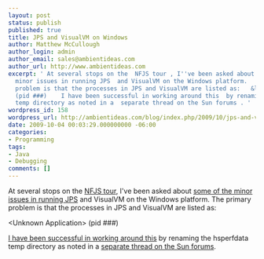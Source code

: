 ```yaml
---
layout: post
status: publish
published: true
title: JPS and VisualVM on Windows
author: Matthew McCullough
author_login: admin
author_email: sales@ambientideas.com
author_url: http://www.ambientideas.com
excerpt: ' At several stops on the  NFJS tour , I''ve been asked about  some of the
  minor issues in running JPS  and VisualVM on the Windows platform.   The primary
  problem is that the processes in JPS and VisualVM are listed as:   &lt;Unknown Application&gt;
  (pid ###)    I have been successful in working around this  by renaming the hsperfdata
  temp directory as noted in a  separate thread on the Sun forums . '
wordpress_id: 158
wordpress_url: http://ambientideas.com/blog/index.php/2009/10/jps-and-visualvm-on-windows/
date: 2009-10-04 00:03:29.000000000 -06:00
categories:
- Programming
tags:
- Java
- Debugging
comments: []
---
```

<p>At several stops on the <a href="http://nofluffjuststuff.com" target="_blank">NFJS tour</a>, I've been asked about <a href="http://markmail.org/message/bfacrkap4kqjn265" target="_blank">some of the minor issues in running JPS</a> and VisualVM on the Windows platform. The primary problem is that the processes in JPS and VisualVM are listed as:<br /></p>
<p>&lt;Unknown Application&gt; (pid ###)<br /></p>
<p><a href="https://visualvm.dev.java.net/troubleshooting.html" target="_blank">I have been successful in working around this</a> by renaming the hsperfdata temp directory as noted in a <a href="http://forums.sun.com/thread.jspa?threadID=5133218" target="_blank">separate thread on the Sun forums</a>.</p>
